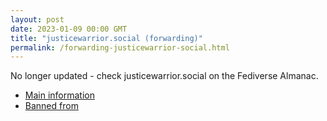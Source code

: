 ```yaml
---
layout: post
date: 2023-01-09 00:00 GMT
title: "justicewarrior.social (forwarding)"
permalink: /forwarding-justicewarrior-social.html
---
```


No longer updated - check justicewarrior.social on the Fediverse Almanac.

* [Main information](https://www.fediversealmanac.com/api/v1/instances/justicewarrior.social)
* [Banned from](https://www.fediversealmanac.com/api/v1/instances/justicewarrior.social/banned_from)

